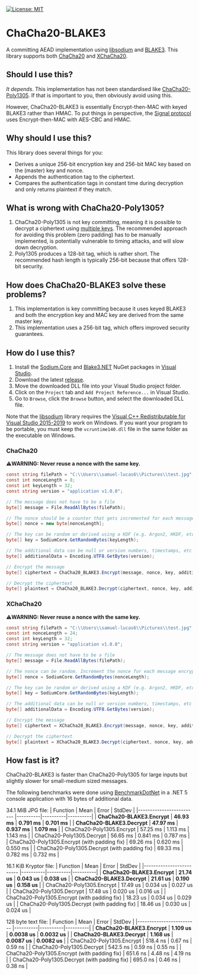 [![License: MIT](https://img.shields.io/badge/License-MIT-blue.svg)](https://github.com/samuel-lucas6/Geralt/blob/main/LICENSE)

# ChaCha20-BLAKE3
A committing AEAD implementation using [libsodium](https://doc.libsodium.org/) and [BLAKE3](https://github.com/BLAKE3-team/BLAKE3). This library supports both [ChaCha20](https://doc.libsodium.org/advanced/stream_ciphers/chacha20) and [XChaCha20](https://doc.libsodium.org/advanced/stream_ciphers/xchacha20).

## Should I use this?
*It depends*. This implementation has not been standardised like [ChaCha20-Poly1305](https://tools.ietf.org/html/rfc7539). If that is important to you, then obviously avoid using this.

However, ChaCha20-BLAKE3 is essentially Encrypt-then-MAC with keyed BLAKE3 rather than HMAC. To put things in perspective, the [Signal protocol](https://www.signal.org/docs/specifications/doubleratchet/#recommended-cryptographic-algorithms) uses Encrypt-then-MAC with AES-CBC and HMAC.

## Why should I use this?
This library does several things for you:

- Derives a unique 256-bit encryption key and 256-bit MAC key based on the (master) key and nonce.
- Appends the authentication tag to the ciphertext.
- Compares the authentication tags in constant time during decryption and only returns plaintext if they match.

## What is wrong with ChaCha20-Poly1305?
1. ChaCha20-Poly1305 is not key committing, meaning it is possible to decrypt a ciphertext using [multiple keys](https://eprint.iacr.org/2020/1491.pdf). The recommended approach for avoiding this problem (zero padding) has to be manually implemented, is potentially vulnerable to timing attacks, and will slow down decryption.
2. Poly1305 produces a 128-bit tag, which is rather short. The recommended hash length is typically 256-bit because that offers 128-bit security.

## How does ChaCha20-BLAKE3 solve these problems?
1. This implementation is key committing because it uses keyed BLAKE3 and both the encryption key and MAC key are derived from the same master key.
2. This implementation uses a 256-bit tag, which offers improved security guarantees.

## How do I use this?
1. Install the [Sodium.Core](https://www.nuget.org/packages/Sodium.Core) and [Blake3.NET](https://www.nuget.org/packages/Blake3/) NuGet packages in [Visual Studio](https://docs.microsoft.com/en-us/nuget/quickstart/install-and-use-a-package-in-visual-studio).
2. Download the latest [release](https://github.com/samuel-lucas6/ChaCha20-BLAKE3/releases).
3. Move the downloaded DLL file into your Visual Studio project folder.
3. Click on the ```Project``` tab and ```Add Project Reference...``` in Visual Studio.
4. Go to ```Browse```, click the ```Browse``` button, and select the downloaded DLL file.

Note that the [libsodium](https://doc.libsodium.org/) library requires the [Visual C++ Redistributable for Visual Studio 2015-2019](https://support.microsoft.com/en-us/help/2977003/the-latest-supported-visual-c-downloads) to work on Windows. If you want your program to be portable, you must keep the ```vcruntime140.dll``` file in the same folder as the executable on Windows.

### ChaCha20
⚠️**WARNING: Never reuse a nonce with the same key.**
```c#
const string filePath = "C:\\Users\\samuel-lucas6\\Pictures\\test.jpg";
const int nonceLength = 8;
const int keyLength = 32;
const string version = "application v1.0.0";

// The message does not have to be a file
byte[] message = File.ReadAllBytes(filePath);

// The nonce should be a counter that gets incremented for each message encrypted using the same key
byte[] nonce = new byte[nonceLength];

// The key can be random or derived using a KDF (e.g. Argon2, HKDF, etc)
byte[] key = SodiumCore.GetRandomBytes(keyLength);

// The additional data can be null or version numbers, timestamps, etc
byte[] additionalData = Encoding.UTF8.GetBytes(version);

// Encrypt the message
byte[] ciphertext = ChaCha20_BLAKE3.Encrypt(message, nonce, key, additionalData);

// Decrypt the ciphertext
byte[] plaintext = ChaCha20_BLAKE3.Decrypt(ciphertext, nonce, key, additionalData);
```

### XChaCha20
⚠️**WARNING: Never reuse a nonce with the same key.**
```c#
const string filePath = "C:\\Users\\samuel-lucas6\\Pictures\\test.jpg";
const int nonceLength = 24;
const int keyLength = 32;
const string version = "application v1.0.0";

// The message does not have to be a file
byte[] message = File.ReadAllBytes(filePath);

// The nonce can be random. Increment the nonce for each message encrypted using the same key
byte[] nonce = SodiumCore.GetRandomBytes(nonceLength);

// The key can be random or derived using a KDF (e.g. Argon2, HKDF, etc)
byte[] key = SodiumCore.GetRandomBytes(keyLength);

// The additional data can be null or version numbers, timestamps, etc
byte[] additionalData = Encoding.UTF8.GetBytes(version);

// Encrypt the message
byte[] ciphertext = XChaCha20_BLAKE3.Encrypt(message, nonce, key, additionalData);

// Decrypt the ciphertext
byte[] plaintext = XChaCha20_BLAKE3.Decrypt(ciphertext, nonce, key, additionalData);
```

## How fast is it?
ChaCha20-BLAKE3 is faster than ChaCha20-Poly1305 for large inputs but slightly slower for small-medium sized messages.

The following benchmarks were done using [BenchmarkDotNet](https://github.com/dotnet/BenchmarkDotNet/) in a .NET 5 console application with 16 bytes of additional data.

34.1 MiB JPG file:
|                 Function |     Mean |    Error |   StdDev |
|------------------------- |----------|----------|----------|
| **ChaCha20-BLAKE3.Encrypt** | **46.93 ms** | **0.791 ms** | **0.701 ms** |
| **ChaCha20-BLAKE3.Decrypt** | **47.97 ms** | **0.937 ms** | **1.079 ms** |
| ChaCha20-Poly1305.Encrypt | 57.25 ms | 1.113 ms | 1.143 ms |
| ChaCha20-Poly1305.Decrypt | 56.65 ms | 0.841 ms | 0.787 ms |
| ChaCha20-Poly1305.Encrypt (with padding fix) | 69.26 ms | 0.620 ms | 0.550 ms |
| ChaCha20-Poly1305.Decrypt (with padding fix) | 69.33 ms | 0.782 ms | 0.732 ms |

16.1 KiB Kryptor file:
|                 Function |     Mean |    Error |   StdDev |
|------------------------- |----------|----------|----------|
| **ChaCha20-BLAKE3.Encrypt** | **21.74 us** | **0.043 us** | **0.038 us** |
| **ChaCha20-BLAKE3.Decrypt** | **21.61 us** | **0.190 us** | **0.158 us** |
| ChaCha20-Poly1305.Encrypt | 17.49 us | 0.034 us | 0.027 us |
| ChaCha20-Poly1305.Decrypt | 17.48 us | 0.020 us | 0.016 us |
| ChaCha20-Poly1305.Encrypt (with padding fix) | 18.23 us | 0.034 us | 0.029 us |
| ChaCha20-Poly1305.Decrypt (with padding fix) | 18.46 us | 0.030 us | 0.024 us |

128 byte text file:
|                 Function |     Mean |    Error |   StdDev |
|------------------------- |----------|----------|----------|
| **ChaCha20-BLAKE3.Encrypt** | **1.109 us** | **0.0038 us** | **0.0032 us** |
| **ChaCha20-BLAKE3.Decrypt** | **1.168 us** | **0.0087 us** | **0.0082 us** |
| ChaCha20-Poly1305.Encrypt | 518.4 ns | 0.67 ns | 0.59 ns |
| ChaCha20-Poly1305.Decrypt | 542.5 ns | 0.59 ns | 0.55 ns |
| ChaCha20-Poly1305.Encrypt (with padding fix) | 651.6 ns | 4.48 ns | 4.19 ns |
| ChaCha20-Poly1305.Decrypt (with padding fix) | 695.0 ns | 0.46 ns | 0.38 ns |
